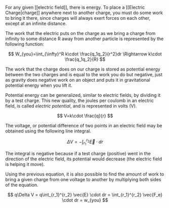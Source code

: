 For any given [[electric field]], there is energy. To place a [[Electric Charge|charge]] anywhere next to another charge, you must do some work to bring it there, since charges will always exert forces on each other, except at an infinite distance. 

The work that the electric puts on the charge as we bring a charge from infinity to some distance R away from another particle is represented by the following function:

$$
W_{you}=\int_{\infty}^R k\cdot \frac{q_1q_2}{r^2}dr \Rightarrow k\cdot \frac{q_1q_2}{R}
$$

The work that the charge does on our charge is stored as potential energy between the two charges and is equal to the work you do but negative, just as gravity does negative work on an object and puts it in gravitational potential energy when you lift it. 

Potential energy can be generalized, similar to electric fields, by dividing it by a test charge. This new quality, the joules per coulomb in an electric field, is called *electric potential*, and is represented in volts (V).

$$
V=k\cdot \frac{q}{r}
$$


The voltage, or potential difference of two points in an electric field may be obtained using the following line integral. 

$$
\Delta V = -\int_{r_1}^{r_2} \vec{E} \cdot dr
$$

The integral is negative because if a test charge (positive) went in the direction of the electric field, its potential would decrease (the electric field is helping it move).

Using the previous equation, it is also possible to find the amount of work to bring a given charge from one voltage to another by multiplying both sides of the equation.

$$
q\Delta V = q\int_{r_1}^{r_2} \vec{E} \cdot dr = \int_{r_1}^{r_2} \vec{F_e} \cdot dr = w_{you}
$$